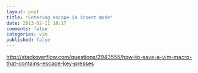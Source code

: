 ```yaml
---
layout: post
title: "Entering escape in insert mode"
date: 2013-02-11 16:17
comments: false
categories: vim
published: false
---
```

http://stackoverflow.com/questions/2943555/how-to-save-a-vim-macro-that-contains-escape-key-presses
